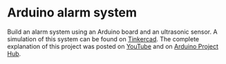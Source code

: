 # Arduino alarm system
Build an alarm system using an Arduino board and an ultrasonic sensor. A simulation of this system can be found on [Tinkercad](https://www.tinkercad.com/things/eO64BUKZK2q-alarm-system-schematics). The complete explanation of this project was posted on [YouTube]() and on [Arduino Project Hub]().
